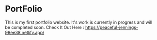 # PortFolio
This is my first portfolio website. It's work is currently in progress and will be completed soon.
Check It Out Here : https://peaceful-jennings-98ee38.netlify.app/
